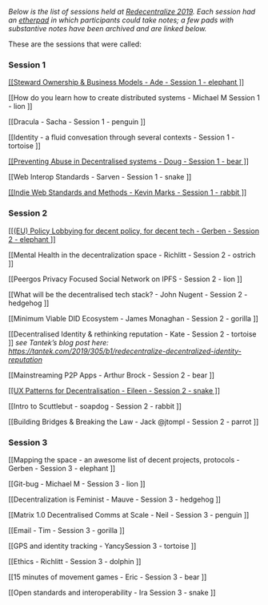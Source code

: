 ---
---

*Below is the list of sessions held at [Redecentralize 2019](https://redecentralize.org/events/2019-conference/). Each session had an [etherpad](https://etherpad.org/) in which participants could take notes; a few pads with substantive notes have been archived and are linked below.*

These are the sessions that were called:


### Session 1

[[[Steward Ownership & Business Models - Ade - Session 1 - elephant ]]](business-models)

[[How do you learn how to create distributed systems - Michael M Session 1 - lion ]]

[[Dracula - Sacha - Session 1 - penguin ]]

[[Identity - a fluid convesation through several contexts - Session 1 - tortoise ]]

[[[Preventing Abuse in Decentralised systems - Doug - Session 1 - bear ]]](preventing-abuse-in-decentralized-systems)

[[Web Interop Standards - Sarven - Session 1 - snake ]]

[[[Indie Web Standards and Methods - Kevin Marks - Session 1 - rabbit ]]](indieweb-decentralized-standards-and-methods)




### Session 2

[[[(EU) Policy Lobbying for decent policy, for decent tech - Gerben - Session 2 - elephant ]]](eu-policy)

[[Mental Health in the decentralization space - Richlitt - Session 2 - ostrich ]]

[[Peergos Privacy Focused Social Network on IPFS - Session 2 - lion ]]

[[What will be the decentralised tech stack? - John Nugent - Session 2 - hedgehog ]]

[[Minimum Viable DID Ecosystem - James Monaghan - Session 2 - gorilla ]]

[[Decentralised Identity & rethinking reputation - Kate - Session 2 - tortoise ]]
*see Tantek’s blog post here: <https://tantek.com/2019/305/b1/redecentralize-decentralized-identity-reputation>*

[[Mainstreaming P2P Apps - Arthur Brock - Session 2 - bear ]]

[[[UX Patterns for Decentralisation - Eileen - Session 2 - snake ]]](ux-patterns-for-decentralization)

[[Intro to Scuttlebut - soapdog - Session 2 - rabbit ]]

[[Building Bridges & Breaking the Law - Jack @jtompl - Session 2 - parrot ]]



### Session 3

[[Mapping the space - an awesome list of decent projects, protocols - Gerben - Session 3 - elephant ]]

[[Git-bug - Michael M - Session 3 - lion ]]

[[Decentralization is Feminist - Mauve - Session 3 - hedgehog ]]

[[Matrix 1.0 Decentralised Comms at Scale - Neil - Session 3 - penguin ]]

[[Email - Tim - Session 3 - gorilla ]]

[[GPS and identity tracking - YancySession 3 - tortoise ]]

[[Ethics - Richlitt - Session 3 - dolphin ]]

[[15 minutes of movement games - Eric - Session 3 - bear ]]

[[Open standards and interoperability - Ira Session 3 - snake ]]
